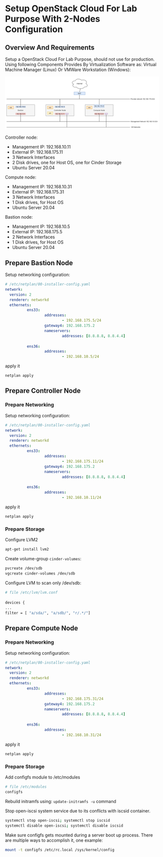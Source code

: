 # Setup OpenStack Cloud For Lab Purpose With 2-Nodes Configuration

## Overview And Requirements

Setup a OpenStack Cloud For Lab Purpose, should not use for production. Using following Components Provides By Virtualization Software as:
Virtual Machine Manager (Linux) Or VMWare Workstation (Windows):

![openstack-2-node-archiecture.png](./images/openstack-2-node-archiecture.png)

Controller node:

- Management IP: 192.168.10.11
- External IP: 192.168.175.11
- 3 Network Interfaces
- 2 Disk drives, one for Host OS, one for Cinder Storage
- Ubuntu Server 20.04

Compute node:

- Management IP: 192.168.10.31
- External IP: 192.168.175.31
- 3 Network Interfaces
- 1 Disk drives, for Host OS
- Ubuntu Server 20.04

Bastion node:

- Management IP: 192.168.10.5
- External IP: 192.168.175.5
- 2 Network Interfaces
- 1 Disk drives, for Host OS
- Ubuntu Server 20.04

## Prepare Bastion Node

Setup networking configuration:

```yaml
# /etc/netplan/00-installer-config.yaml
network:
  version: 2
  renderer: networkd
  ethernets:
          ens33:
                  addresses:
                          - 192.168.175.5/24
                  gateway4: 192.168.175.2
                  nameservers:
                          addresses: [8.8.8.8, 8.8.4.4]
          
          ens36:
                  addresses:
                          - 192.168.10.5/24
```

apply it

```bash
netplan apply
```

## Prepare Controller Node

### Prepare Networking

Setup networking configuration:

```yaml
# /etc/netplan/00-installer-config.yaml
network:
  version: 2
  renderer: networkd
  ethernets:
          ens33:
                  addresses:
                          - 192.168.175.11/24
                  gateway4: 192.168.175.2
                  nameservers:
                          addresses: [8.8.8.8, 8.8.4.4]
          
          ens36:
                  addresses:
                          - 192.168.10.11/24
```

apply it

```bash
netplan apply
```

### Prepare Storage

Configure LVM2

```bash
apt-get install lvm2
```

Create volume-group `cinder-volumes`:

```bash
pvcreate /dev/sdb
vgcreate cinder-volumes /dev/sdb
```

Configure LVM to scan only /dev/sdb:

```bash
# file /etc/lvm/lvm.conf

devices {
...
filter = [ "a/sda/", "a/sdb/", "r/.*/"]
```

## Prepare Compute Node

### Prepare Networking

Setup networking configuration:

```yaml
# /etc/netplan/00-installer-config.yaml
network:
  version: 2
  renderer: networkd
  ethernets:
          ens33:
                  addresses:
                          - 192.168.175.31/24
                  gateway4: 192.168.175.2
                  nameservers:
                          addresses: [8.8.8.8, 8.8.4.4]
          
          ens36:
                  addresses:
                          - 192.168.10.31/24
```

apply it

```bash
netplan apply
```

### Prepare Storage

Add configfs module to /etc/modules

```bash
# file /etc/modules
configfs
```

Rebuild initramfs using: `update-initramfs -u` command

Stop open-iscsi system service due to its conflicts with iscsid container.

```bash
systemctl stop open-iscsi; systemctl stop iscsid
systemctl disable open-iscsi; systemctl disable iscsid
```

Make sure configfs gets mounted during a server boot up process. There are multiple ways to accomplish it, one example:

```bash
mount -t configfs /etc/rc.local /sys/kernel/config
```
